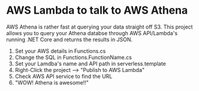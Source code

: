 # AWS Lambda to talk to AWS Athena

AWS Athena is rather fast at querying your data straight off S3. This project allows you to query your Athena databse through AWS API/Lambda's running .NET Core and returns the results in JSON.

1) Set your AWS details in Functions.cs
2) Change the SQL in Functions.FunctionName.cs
3) Set your Lamdba's name and API path in serverless.template
4) Right-Click the project --> "Publish to AWS Lambda"
5) Check AWS API service to find the URL
6) "WOW! Athena is awesome!!"
